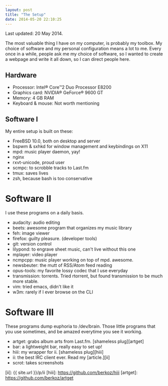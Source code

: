```yaml
---
layout: post
title: "The Setup"
date: 2014-05-20 22:10:25
---
```


Last updated: 20 May 2014.

The most valuable thing I have on my computer, is probably my toolbox. My choice of software and my personal configuration means a lot to me. Every once in a while, people ask me my choice of software, so I wanted to create a webpage and write it all down, so I can direct people here.

## Hardware

* Processor: Intel® Core™2 Duo Processor E8200
* Graphics card: NVIDIA® GeForce® 9600 GT
* Memory: 4 GB RAM
* Keyboard & mouse: Not worth mentioning

## Software I

My entire setup is built on these:

* FreeBSD 10.0, both on desktop and server
* bspwm & sxhkd for window management and keybindings on X11
* mpd: music player daemon, yay!
* nginx
* rxvt-unicode, proud user
* scmpc: to scrobble tracks to Last.fm
* tmux: saves lives
* zsh, because bash is too conservative

# Software II

I use these programs on a daily basis.

* audacity: audio editing
* beets: awesome program that organizes my music library
* feh: image viewer
* firefox: guilty pleasure. (developer tools)
* git: version control
* lilypond: to engrave sheet music, can't live without this one
* mplayer: video player
* ncmpcpp: music player working on top of mpd. awesome.
* newsbeuter: the mutt of RSS/Atom feed reading
* opus-tools: my favorite lossy codec that I use everyday
* transmission: torrents. Tried rtorrent, but found transmission to be much more stable.
* vim: tried emacs, didn't like it
* w3m: rarely if I ever browse on the CLI

# Software III

These programs dump euphoria to /dev/brain. Those little programs that you use sometimes, and be amazed everytime you see it working.

* artget: grabs album arts from Last.fm. [shameless plug][artget]
* bar: a lightweight bar, really easy to set up!
* hiii: my wrapper for ii. [shameless plug][hiii]
* ii: the best IRC client ever. Read my [article.][ii]
* scrot: takes screenshots

[ii]: {{ site.url }}/p/ii
[hiii]: https://github.com/berkoz/hiii
[artget]: https://github.com/berkoz/artget
